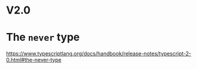 # V2.0

# The `never` type

https://www.typescriptlang.org/docs/handbook/release-notes/typescript-2-0.html#the-never-type
